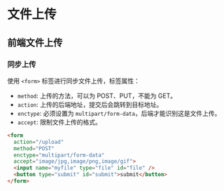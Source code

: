 # 文件上传

## 前端文件上传

### 同步上传

使用 `<form>` 标签进行同步文件上传，标签属性：

+ `method`: 上传的方法，可以为 POST、PUT，不能为 GET。
+ `action`: 上传的后端地址，提交后会跳转到目标地址。
+ `enctype`: 必须设置为 `multipart/form-data`，后端才能识别这是文件上传。
+ `accept`: 限制文件上传的格式。

```html
<form
  action="/upload"
  method="POST"
  enctype="multipart/form-data"
  accept="image/jpg,image/png,image/gif">
  <input name="myfile" type="file" id="file" />
  <button type="submit" id="submit">submit</button>
</form>
```
